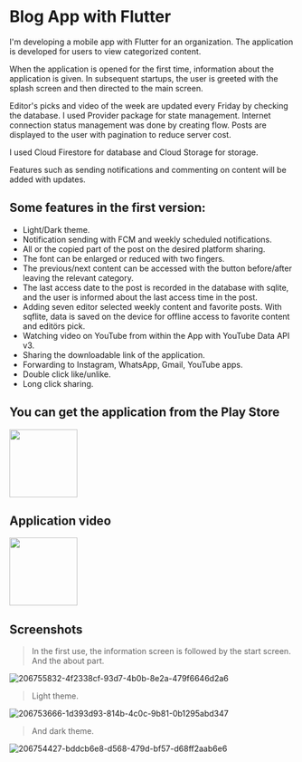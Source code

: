 # Blog App with Flutter

I'm developing a mobile app with Flutter for an organization. The application is developed for users to view categorized content.

When the application is opened for the first time, information about the application is given. In subsequent startups, the user is greeted with the splash screen and 
then directed to the main screen.

Editor's picks and video of the week are updated every Friday by checking the database.
I used Provider package for state management.
Internet connection status management was done by creating flow.
Posts are displayed to the user with pagination to reduce server cost.

I used Cloud Firestore for database and Cloud Storage for storage.

Features such as sending notifications and commenting on content will be added with updates.

## Some features in the first version:

* Light/Dark theme.
* Notification sending with FCM and weekly scheduled notifications.
* All or the copied part of the post on the desired platform sharing.
* The font can be enlarged or reduced with two fingers.
* The previous/next content can be accessed with the button before/after leaving the relevant category.
* The last access date to the post is recorded in the database with sqlite, and the user is informed about the last access time in the post.
* Adding seven editor selected weekly content and favorite posts. With sqflite, data is saved on the device for offline access to favorite content and editörs pick.
* Watching video on YouTube from within the App with YouTube Data API v3.
* Sharing the downloadable link of the application.
* Forwarding to Instagram, WhatsApp, Gmail, YouTube apps.
* Double click like/unlike.
* Long click sharing.

## You can get the application from the Play Store
<a href="https://play.google.com/store/apps/details?id=com.ateizmfikrinecevaplar">
<img src="https://user-images.githubusercontent.com/55411723/221411976-332c7877-2b9c-45de-b7c4-854916be2fdd.png" witdh="40" height="120"><a/>

## Application video
<a href="https://www.youtube.com/watch?v=3Ae_veDsGwY">
<img src="https://user-images.githubusercontent.com/55411723/221413219-0eb54050-c390-4cbe-b9b7-ebde2c0515fc.png" witdh="240" height="120"><a/>

  ## Screenshots
> In the first use, the information screen is followed by the start screen. And the about part.

![206755832-4f2338cf-93d7-4b0b-8e2a-479f6646d2a6](https://user-images.githubusercontent.com/55411723/221414286-34d788d7-ad74-4b72-93dd-1ff56b9e103d.png)

> Light theme.

![206753666-1d393d93-814b-4c0c-9b81-0b1295abd347](https://user-images.githubusercontent.com/55411723/221414292-519f38da-a13f-4cdb-a4e9-73275c3a2519.png)

> And dark theme.
  
![206754427-bddcb6e8-d568-479d-bf57-d68ff2aab6e6](https://user-images.githubusercontent.com/55411723/221414300-63d1d323-9f76-42a3-9f0b-0037a78417c9.png)
